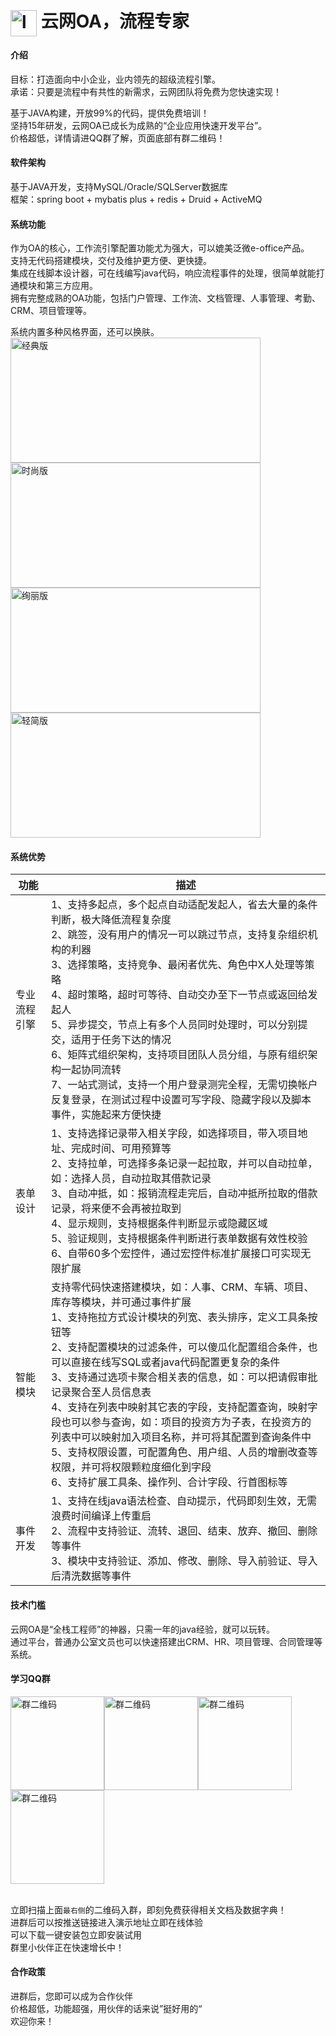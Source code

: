 # <img alt="logo" src="https://gitee.com/bestfeng/yimioa/raw/oa_git6.0/c-main/src/main/webapp/images/git/logo_cwoa.png" style="vertical-align:middle"  width="42" height="42"/>    云网OA，流程专家

#### 介绍

目标：打造面向中小企业，业内领先的超级流程引擎。<br>
承诺：只要是流程中有共性的新需求，云网团队将免费为您快速实现！<br>
	
基于JAVA构建，开放99%的代码，提供免费培训！ <br>
坚持15年研发，云网OA已成长为成熟的“企业应用快速开发平台”。<br>
价格超低，详情请进QQ群了解，页面底部有群二维码！

#### 软件架构

基于JAVA开发，支持MySQL/Oracle/SQLServer数据库<br>
框架：spring boot + mybatis plus + redis + Druid + ActiveMQ<br>

#### 系统功能

作为OA的核心，工作流引擎配置功能尤为强大，可以媲美泛微e-office产品。  <br>
支持无代码搭建模块，交付及维护更方便、更快捷。    <br>
集成在线脚本设计器，可在线编写java代码，响应流程事件的处理，很简单就能打通模块和第三方应用。<br>
拥有完整成熟的OA功能，包括门户管理、工作流、文档管理、人事管理、考勤、CRM、项目管理等。  <br>

系统内置多种风格界面，还可以换肤。<br>
<img alt="经典版" src="http://www.yimihome.com/upfile/att/2019/3/15533959311091584686097.png" width="400" height="200" align="center"/>
<img alt="时尚版" src="http://www.yimihome.com/upfile/att/2019/3/155339595585069552112.png" width="400" height="200" align="center"/>
<br>
<img alt="绚丽版" src="http://www.yimihome.com/upfile/att/2019/3/15533959900231455589150.png" width="400" height="200" align="center"/>
<img alt="轻简版" src="http://www.yimihome.com/upfile/att/2019/3/15533960280471224504503.png" width="400" height="200" align="center"/>

#### 系统优势

| 功能     | 描述                                                 |
|--------|----------------------------------------------------|
| 专业流程引擎 | 1、支持多起点，多个起点自动适配发起人，省去大量的条件判断，极大降低流程复杂度<br/>2、跳签，没有用户的情况一可以跳过节点，支持复杂组织机构的利器<br/>3、选择策略，支持竞争、最闲者优先、角色中X人处理等策略<br/>4、超时策略，超时可等待、自动交办至下一节点或返回给发起人<br/>5、异步提交，节点上有多个人员同时处理时，可以分别提交，适用于任务下达的情况<br/>6、矩阵式组织架构，支持项目团队人员分组，与原有组织架构一起协同流转<br/>7、一站式测试，支持一个用户登录测完全程，无需切换帐户反复登录，在测试过程中设置可写字段、隐藏字段以及脚本事件，实施起来方便快捷 |
| 表单设计     | 1、支持选择记录带入相关字段，如选择项目，带入项目地址、完成时间、可用预算等<br/>2、支持拉单，可选择多条记录一起拉取，并可以自动拉单，如：选择人员，自动拉取其借款记录<br/>3、自动冲抵，如：报销流程走完后，自动冲抵所拉取的借款记录，将来便不会再被拉取到<br/>4、显示规则，支持根据条件判断显示或隐藏区域<br/>5、验证规则，支持根据条件判断进行表单数据有效性校验<br/>6、自带60多个宏控件，通过宏控件标准扩展接口可实现无限扩展                   |
| 智能模块   | 支持零代码快速搭建模块，如：人事、CRM、车辆、项目、库存等模块，并可通过事件扩展<br/>1、支持拖拉方式设计模块的列宽、表头排序，定义工具条按钮等<br/>2、支持配置模块的过滤条件，可以傻瓜化配置组合条件，也可以直接在线写SQL或者java代码配置更复杂的条件<br/>3、支持通过选项卡聚合相关表的信息，如：可以把请假审批记录聚合至人员信息表<br/>4、支持在列表中映射其它表的字段，支持配置查询，映射字段也可以参与查询，如：项目的投资方为子表，在投资方的列表中可以映射加入项目名称，并可将其配置到查询条件中<br/>5、支持权限设置，可配置角色、用户组、人员的增删改查等权限，并可将权限颗粒度细化到字段<br/>6、支持扩展工具条、操作列、合计字段、行首图标等          |
| 事件开发   | 1、支持在线java语法检查、自动提示，代码即刻生效，无需浪费时间编译上传重启<br/>2、流程中支持验证、流转、退回、结束、放弃、撤回、删除等事件<br/>3、模块中支持验证、添加、修改、删除、导入前验证、导入后清洗数据等事件                   |

#### 技术门槛

云网OA是“全栈工程师”的神器，只需一年的java经验，就可以玩转。  <br>
通过平台，普通办公室文员也可以快速搭建出CRM、HR、项目管理、合同管理等系统。<br>

#### 学习QQ群

<img alt="群二维码" src="https://gitee.com/bestfeng/yimioa/raw/oa_git6.0/c-main/src/main/webapp/images/git/group1.png" width="150" height="150" align="center"/><img alt="群二维码" src="https://gitee.com/bestfeng/yimioa/raw/oa_git6.0/c-main/src/main/webapp/images/git/group2.png" width="150" height="150" align="center"/><img alt="群二维码" src="https://gitee.com/bestfeng/yimioa/raw/oa_git6.0/c-main/src/main/webapp/images/git/group3.png" width="150" height="150" align="center"/><img alt="群二维码" src="https://gitee.com/bestfeng/yimioa/raw/oa_git6.0/c-main/src/main/webapp/images/git/group6.png" width="150" height="150" align="center"/>  
<br>

立即扫描上面`最右侧`的二维码入群，即刻免费获得相关文档及数据字典！<br>
进群后可以按推送链接进入演示地址立即在线体验<br>
可以下载一键安装包立即安装试用<br>
群里小伙伴正在快速增长中！	<br>

#### 合作政策

进群后，您即可以成为合作伙伴<br>
价格超低，功能超强，用伙伴的话来说”挺好用的“<br>
欢迎你来！
